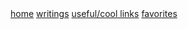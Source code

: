 <div class="navbar">
  <a href="/">home</a>
  <a href="/writing/">writings</a>
  <a href="/cool-links/">useful/cool links</a>
  <a href="/favorites/">favorites</a>
  
  <!--<a class="newlink" href="/recipes/">recipes</a> -->
</div>
